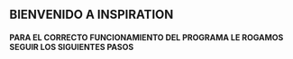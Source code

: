 ## BIENVENIDO A INSPIRATION
#### PARA EL CORRECTO FUNCIONAMIENTO DEL PROGRAMA LE ROGAMOS SEGUIR LOS SIGUIENTES PASOS
